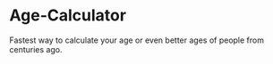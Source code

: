 # Age-Calculator
Fastest way to calculate your age or even better ages of people from centuries ago.
